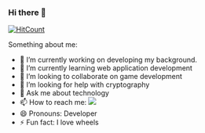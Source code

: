 ### Hi there 👋


[![HitCount](http://hits.dwyl.com/Mr-G-D/Mr-G-D.svg)](http://hits.dwyl.com/Mr-G-D/Mr-G-D)

Something about me:

- 🔭 I’m currently working on developing my background.
- 🌱 I’m currently learning web application development
- 👯 I’m looking to collaborate on game development
- 🤔 I’m looking for help with cryptography
- 💬 Ask me about technology
- 📫 How to reach me: ![](https://www.google.com/url?sa=i&url=https%3A%2F%2Fwww.flaticon.com%2Ffree-icon%2Flinkedin_174857&psig=AOvVaw0ZufO02TtjKhujvWuU3ge3&ust=1616332663170000&source=images&cd=vfe&ved=0CAIQjRxqFwoTCKCBvMP6vu8CFQAAAAAdAAAAABAD)
- 😄 Pronouns: Developer
- ⚡ Fun fact: I love wheels
